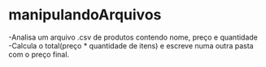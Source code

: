 # manipulandoArquivos

-Analisa um arquivo .csv de produtos contendo nome, preço e quantidade <br>
-Calcula o total(preço * quantidade de itens) e escreve numa outra pasta com o preço final. 
